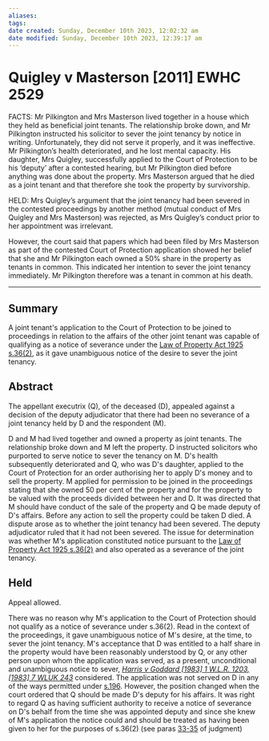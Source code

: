 ```yaml
---
aliases: 
tags: 
date created: Sunday, December 10th 2023, 12:02:32 am
date modified: Sunday, December 10th 2023, 12:39:17 am
---
```


# Quigley v Masterson [2011] EWHC 2529

FACTS: Mr Pilkington and Mrs Masterson lived together in a house which they held as beneficial joint tenants. The relationship broke down, and Mr Pilkington instructed his solicitor to sever the joint tenancy by notice in writing. Unfortunately, they did not serve it properly, and it was ineffective. Mr Pilkington’s health deteriorated, and he lost mental capacity. His daughter, Mrs Quigley, successfully applied to the Court of Protection to be his ‘deputy’ after a contested hearing, but Mr Pilkington died before anything was done about the property. Mrs Masterson argued that he died as a joint tenant and that therefore she took the property by survivorship.

HELD: Mrs Quigley’s argument that the joint tenancy had been severed in the contested proceedings by another method (mutual conduct of Mrs Quigley and Mrs Masterson) was rejected, as Mrs Quigley’s conduct prior to her appointment was irrelevant.

However, the court said that papers which had been filed by Mrs Masterson as part of the contested Court of Protection application showed her belief that she and Mr Pilkington each owned a 50% share in the property as tenants in common. This indicated her intention to sever the joint tenancy immediately. Mr Pilkington therefore was a tenant in common at his death.

---

## Summary

A joint tenant's application to the Court of Protection to be joined to proceedings in relation to the affairs of the other joint tenant was capable of qualifying as a notice of severance under the [Law of Property Act 1925 s.36(2)](https://uk.westlaw.com/Document/I38D40C10E44811DA8D70A0E70A78ED65/View/FullText.html?originationContext=document&transitionType=DocumentItem&ppcid=2c432f80cc7d446b90744917ce99a0a9&contextData=(sc.Default)), as it gave unambiguous notice of the desire to sever the joint tenancy.

## Abstract

The appellant executrix (Q), of the deceased (D), appealed against a decision of the deputy adjudicator that there had been no severance of a joint tenancy held by D and the respondent (M).

D and M had lived together and owned a property as joint tenants. The relationship broke down and M left the property. D instructed solicitors who purported to serve notice to sever the tenancy on M. D's health subsequently deteriorated and Q, who was D's daughter, applied to the Court of Protection for an order authorising her to apply D's money and to sell the property. M applied for permission to be joined in the proceedings stating that she owned 50 per cent of the property and for the property to be valued with the proceeds divided between her and D. It was directed that M should have conduct of the sale of the property and Q be made deputy of D's affairs. Before any action to sell the property could be taken D died. A dispute arose as to whether the joint tenancy had been severed. The deputy adjudicator ruled that it had not been severed. The issue for determination was whether M's application constituted notice pursuant to the [Law of Property Act 1925 s.36(2)](https://uk.westlaw.com/Document/I38D40C10E44811DA8D70A0E70A78ED65/View/FullText.html?originationContext=document&transitionType=DocumentItem&ppcid=2c432f80cc7d446b90744917ce99a0a9&contextData=(sc.Default)) and also operated as a severance of the joint tenancy.

## Held

Appeal allowed.

There was no reason why M's application to the Court of Protection should not qualify as a notice of severance under s.36(2). Read in the context of the proceedings, it gave unambiguous notice of M's desire, at the time, to sever the joint tenancy. M's acceptance that D was entitled to a half share in the property would have been reasonably understood by Q, or any other person upon whom the application was served, as a present, unconditional and unambiguous notice to sever, _[Harris v Goddard [1983] 1 W.L.R. 1203, [1983] 7 WLUK 243](https://uk.westlaw.com/Document/IBA5C2770E42711DA8FC2A0F0355337E9/View/FullText.html?originationContext=document&transitionType=DocumentItem&ppcid=2c432f80cc7d446b90744917ce99a0a9&contextData=(sc.Default))_ considered. The application was not served on D in any of the ways permitted under [s.196](https://uk.westlaw.com/Document/I398BEA60E44811DA8D70A0E70A78ED65/View/FullText.html?originationContext=document&transitionType=DocumentItem&ppcid=2c432f80cc7d446b90744917ce99a0a9&contextData=(sc.Default)). However, the position changed when the court ordered that Q should be made D's deputy for his affairs. It was right to regard Q as having sufficient authority to receive a notice of severance on D's behalf from the time she was appointed deputy and since she knew of M's application the notice could and should be treated as having been given to her for the purposes of s.36(2) (see paras [33-35](javascript:void(0); "View judgment paragraphs") of judgment)
